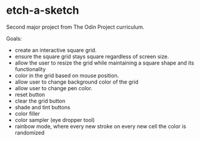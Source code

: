 # etch-a-sketch
Second major project from The Odin Project curriculum. 



Goals: 
- create an interactive square grid.
- ensure the square grid stays square regardless of screen size. 
- allow the user to resize the grid while maintaining a square shape and its functionality
- color in the grid based on mouse position. 
- allow user to change background color of the grid
- allow user to change pen color. 
- reset button
- clear the grid button
- shade and tint buttons
- color filler 
- color sampler (eye dropper tool)
- rainbow mode, where every new stroke on every new cell the color is randomized